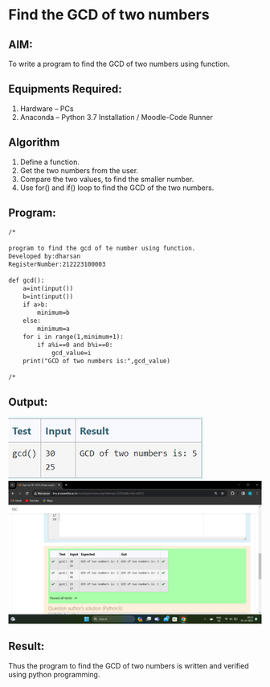 # Find the GCD of two numbers

## AIM:
To write a program to find the GCD of two numbers using function.

## Equipments Required:
1. Hardware – PCs
2. Anaconda – Python 3.7 Installation / Moodle-Code Runner

## Algorithm
1. Define a function.
2. Get the two numbers from the user.
3. Compare the two values, to find the smaller number.
4. Use for() and if() loop to find the GCD of the two numbers.

## Program:
```
/*

program to find the gcd of te number using function.
Developed by:dharsan
RegisterNumber:212223100003

def gcd():
    a=int(input())
    b=int(input())
    if a>b:
        minimum=b
    else:
        minimum=a
    for i in range(1,minimum+1):
        if a%i==0 and b%i==0:
            gcd_value=i
    print("GCD of two numbers is:",gcd_value)

/*
```

## Output:
![Alt text](<Screenshot (60).png>)
![Alt text](<Screenshot (61).png>)

## Result:
Thus the program to find the GCD of two numbers is written and verified using python programming.
